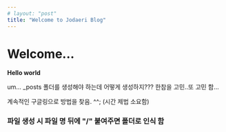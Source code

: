 ```yaml
---
# layout: "post"
title: "Welcome to Jodaeri Blog"
---
```


# Welcome...
**Hello world**




um...
_posts 폴더를 생성해야 하는데 어떻게 생성하지??? 한참을 고민..또 고민 함...

계속적인 구글링으로 방법을 찾음. ^^;
(시간 제법 소요함)

### 파일 생성 시 파일 명 뒤에 "/" 붙여주면 폴더로 인식 함

